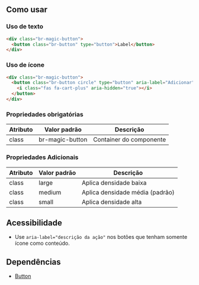 ## Como usar

### Uso de texto

```html
<div class="br-magic-button">
  <button class="br-button" type="button">Label</button>
</div>
```

### Uso de ícone

```html
<div class="br-magic-button">
  <button class="br-button circle" type="button" aria-label="Adicionar">
    <i class="fas fa-cart-plus" aria-hidden="true"></i>
  </button>
</div>
```

### Propriedades obrigatórias

| Atributo | Valor padrão    | Descrição               |
| -------- | --------------- | ----------------------- |
| class    | br-magic-button | Container do componente |

### Propriedades Adicionais

| Atributo | Valor padrão | Descrição                       |
| -------- | ------------ | ------------------------------- |
| class    | large        | Aplica densidade baixa          |
| class    | medium       | Aplica densidade média (padrão) |
| class    | small        | Aplica densidade alta           |

## Acessibilidade

- Use `aria-label="descrição da ação"` nos botões que tenham somente ícone como conteúdo.

## Dependências

- [Button](/ds/components/button)
